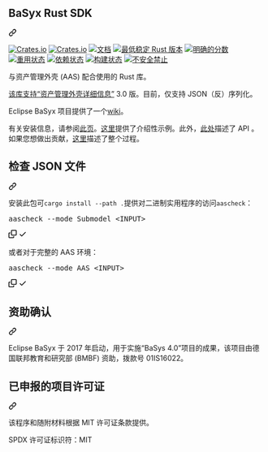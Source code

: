 <div class="Box-sc-g0xbh4-0 bJMeLZ js-snippet-clipboard-copy-unpositioned" data-hpc="true"><article class="markdown-body entry-content container-lg" itemprop="text">
<div class="markdown-heading" dir="auto"><h1 tabindex="-1" class="heading-element" dir="auto"><font style="vertical-align: inherit;"><font style="vertical-align: inherit;">BaSyx Rust SDK</font></font></h1><a id="user-content-basyx-rust-sdk" class="anchor" aria-label="永久链接：BaSyx Rust SDK" href="#basyx-rust-sdk"><svg class="octicon octicon-link" viewBox="0 0 16 16" version="1.1" width="16" height="16" aria-hidden="true"><path d="m7.775 3.275 1.25-1.25a3.5 3.5 0 1 1 4.95 4.95l-2.5 2.5a3.5 3.5 0 0 1-4.95 0 .751.751 0 0 1 .018-1.042.751.751 0 0 1 1.042-.018 1.998 1.998 0 0 0 2.83 0l2.5-2.5a2.002 2.002 0 0 0-2.83-2.83l-1.25 1.25a.751.751 0 0 1-1.042-.018.751.751 0 0 1-.018-1.042Zm-4.69 9.64a1.998 1.998 0 0 0 2.83 0l1.25-1.25a.751.751 0 0 1 1.042.018.751.751 0 0 1 .018 1.042l-1.25 1.25a3.5 3.5 0 1 1-4.95-4.95l2.5-2.5a3.5 3.5 0 0 1 4.95 0 .751.751 0 0 1-.018 1.042.751.751 0 0 1-1.042.018 1.998 1.998 0 0 0-2.83 0l-2.5 2.5a1.998 1.998 0 0 0 0 2.83Z"></path></svg></a></div>
<p dir="auto"><a href="https://crates.io/crates/basyx-rs" rel="nofollow"><img src="https://camo.githubusercontent.com/9cd5ef7f0635de3100b8350e94abf3a0539c69ef090ff4a5a631da378a366f86/68747470733a2f2f696d672e736869656c64732e696f2f6372617465732f6c2f62617379782d72732e737667" alt="Crates.io" data-canonical-src="https://img.shields.io/crates/l/basyx-rs.svg" style="max-width: 100%;"></a>
<a href="https://crates.io/crates/basyx-rs" rel="nofollow"><img src="https://camo.githubusercontent.com/034c8ab153c4ea8b661386a12ade0f45299d38aace28e51c0495463f5e80687d/68747470733a2f2f696d672e736869656c64732e696f2f6372617465732f762f62617379782d72732e737667" alt="Crates.io" data-canonical-src="https://img.shields.io/crates/v/basyx-rs.svg" style="max-width: 100%;"></a>
<a href="https://docs.rs/basyx-rs" rel="nofollow"><img src="https://camo.githubusercontent.com/fc396a5cf8965f98b58b077e4e4e16d4e9899d071193a5d56a91bfb50235fcb9/68747470733a2f2f646f63732e72732f62617379782d72732f62616467652e737667" alt="文档" data-canonical-src="https://docs.rs/basyx-rs/badge.svg" style="max-width: 100%;"></a>
<a href="https://rustup.rs/" rel="nofollow"><img src="https://camo.githubusercontent.com/a89cd11d2578f728ca873cecd2b4ec49d0f5f6b7afb5b71c35ece8f741fd316b/68747470733a2f2f696d672e736869656c64732e696f2f62616467652f527573742d312e35342e302532422d626c75653f636f6c6f723d666338643632266c6f676f3d72757374" alt="最低稳定 Rust 版本" data-canonical-src="https://img.shields.io/badge/Rust-1.54.0%2B-blue?color=fc8d62&amp;logo=rust" style="max-width: 100%;"></a>
<a href="https://clearlydefined.io/definitions/crate/cratesio/-/basyx-rs/0.1.0" rel="nofollow"><img src="https://camo.githubusercontent.com/3865a8378a582aa411e7c2c1c70990916bf8b72740b961e62c249453a07afcdb/68747470733a2f2f696d672e736869656c64732e696f2f636c6561726c79646566696e65642f73636f72652f63726174652f637261746573696f2f2d2f62617379782d72732f302e312e303f6c6162656c3d436c6561726c79446566696e656425323053636f7265" alt="明确的分数" data-canonical-src="https://img.shields.io/clearlydefined/score/crate/cratesio/-/basyx-rs/0.1.0?label=ClearlyDefined%20Score" style="max-width: 100%;"></a>
<a href="https://api.reuse.software/info/github.com/eclipse-basyx/basyx-rust-sdk" rel="nofollow"><img src="https://camo.githubusercontent.com/baa757b855b32d7e606e7af5a352d34b1a52afdd4f026abae1fc232adbc0cb56/68747470733a2f2f6170692e72657573652e736f6674776172652f62616467652f6769746875622e636f6d2f65636c697073652d62617379782f62617379782d727573742d73646b" alt="重用状态" data-canonical-src="https://api.reuse.software/badge/github.com/eclipse-basyx/basyx-rust-sdk" style="max-width: 100%;"></a>
<a href="https://deps.rs/repo/github/eclipse-basyx/basyx-rust-sdk" rel="nofollow"><img src="https://camo.githubusercontent.com/6256e0551601880a25fd8f34f87e8f7872bbed957af7c19b5b2b54ad2036d7b9/68747470733a2f2f646570732e72732f7265706f2f6769746875622f65636c697073652d62617379782f62617379782d727573742d73646b2f7374617475732e737667" alt="依赖状态" data-canonical-src="https://deps.rs/repo/github/eclipse-basyx/basyx-rust-sdk/status.svg" style="max-width: 100%;"></a>
<a href="https://github.com"><img src="https://camo.githubusercontent.com/823ecfee1b2fba36425a8b279500e82f42a977228c576219d8ac0b0604d209f1/68747470733a2f2f696d672e736869656c64732e696f2f6769746875622f776f726b666c6f772f7374617475732f65636c697073652d62617379782f62617379782d727573742d73646b2f52756e25323043492f6d61696e" alt="构建状态" data-canonical-src="https://img.shields.io/github/workflow/status/eclipse-basyx/basyx-rust-sdk/Run%20CI/main" style="max-width: 100%;"></a>
<a href="https://github.com/rust-secure-code/safety-dance/"><img src="https://camo.githubusercontent.com/4cae2784e68f964e197a4f5792390949288d7335430e3b4da3d0adb0a197bafb/68747470733a2f2f696d672e736869656c64732e696f2f62616467652f756e736166652d666f7262696464656e2d737563636573732e737667" alt="不安全禁止" data-canonical-src="https://img.shields.io/badge/unsafe-forbidden-success.svg" style="max-width: 100%;"></a></p>
<p dir="auto"><font style="vertical-align: inherit;"><font style="vertical-align: inherit;">与资产管理外壳 (AAS) 配合使用的 Rust 库。</font></font></p>
<p dir="auto"><font style="vertical-align: inherit;"></font><a href="https://industrialdigitaltwin.org/wp-content/uploads/2023/04/IDTA-01001-3-0_SpecificationAssetAdministrationShell_Part1_Metamodel.pdf" rel="nofollow"><font style="vertical-align: inherit;"><font style="vertical-align: inherit;">该库支持“资产管理外壳详细信息”</font></font></a><font style="vertical-align: inherit;"><font style="vertical-align: inherit;"> 3.0 版</font><font style="vertical-align: inherit;">。目前，仅支持 JSON（反）序列化。</font></font></p>
<p dir="auto"><font style="vertical-align: inherit;"><font style="vertical-align: inherit;">Eclipse BaSyx 项目提供了一个</font></font><a href="https://wiki.eclipse.org/BaSyx" rel="nofollow"><font style="vertical-align: inherit;"><font style="vertical-align: inherit;">wiki</font></font></a><font style="vertical-align: inherit;"><font style="vertical-align: inherit;">。</font></font></p>
<p dir="auto"><font style="vertical-align: inherit;"><font style="vertical-align: inherit;">有关安装信息，请参阅</font></font><a href="https://wiki.eclipse.org/BaSyx_/_Download" rel="nofollow"><font style="vertical-align: inherit;"><font style="vertical-align: inherit;">此页</font></font></a><font style="vertical-align: inherit;"><font style="vertical-align: inherit;">。</font></font><a href="https://wiki.eclipse.org/BaSyx_/_Introductory_Examples" rel="nofollow"><font style="vertical-align: inherit;"><font style="vertical-align: inherit;">这里</font></font></a><font style="vertical-align: inherit;"><font style="vertical-align: inherit;">提供了介绍性示例</font><font style="vertical-align: inherit;">。此外，</font></font><a href="https://wiki.eclipse.org/BaSyx_/_Documentation_/_API" rel="nofollow"><font style="vertical-align: inherit;"><font style="vertical-align: inherit;">此处</font></font></a><font style="vertical-align: inherit;"><font style="vertical-align: inherit;">描述了 API </font><font style="vertical-align: inherit;">。如果您想做出贡献，</font></font><a href="https://wiki.eclipse.org/BaSyx_/_Developer_/_Contributing" rel="nofollow"><font style="vertical-align: inherit;"><font style="vertical-align: inherit;">这里</font></font></a><font style="vertical-align: inherit;"><font style="vertical-align: inherit;">描述了整个过程。</font></font></p>
<div class="markdown-heading" dir="auto"><h2 tabindex="-1" class="heading-element" dir="auto"><font style="vertical-align: inherit;"><font style="vertical-align: inherit;">检查 JSON 文件</font></font></h2><a id="user-content-checking-json-files" class="anchor" aria-label="固定链接：检查 JSON 文件" href="#checking-json-files"><svg class="octicon octicon-link" viewBox="0 0 16 16" version="1.1" width="16" height="16" aria-hidden="true"><path d="m7.775 3.275 1.25-1.25a3.5 3.5 0 1 1 4.95 4.95l-2.5 2.5a3.5 3.5 0 0 1-4.95 0 .751.751 0 0 1 .018-1.042.751.751 0 0 1 1.042-.018 1.998 1.998 0 0 0 2.83 0l2.5-2.5a2.002 2.002 0 0 0-2.83-2.83l-1.25 1.25a.751.751 0 0 1-1.042-.018.751.751 0 0 1-.018-1.042Zm-4.69 9.64a1.998 1.998 0 0 0 2.83 0l1.25-1.25a.751.751 0 0 1 1.042.018.751.751 0 0 1 .018 1.042l-1.25 1.25a3.5 3.5 0 1 1-4.95-4.95l2.5-2.5a3.5 3.5 0 0 1 4.95 0 .751.751 0 0 1-.018 1.042.751.751 0 0 1-1.042.018 1.998 1.998 0 0 0-2.83 0l-2.5 2.5a1.998 1.998 0 0 0 0 2.83Z"></path></svg></a></div>
<p dir="auto"><font style="vertical-align: inherit;"><font style="vertical-align: inherit;">安装此包可</font></font><code>cargo install --path .</code><font style="vertical-align: inherit;"><font style="vertical-align: inherit;">提供对二进制实用程序的访问</font></font><code>aascheck</code><font style="vertical-align: inherit;"><font style="vertical-align: inherit;">：</font></font></p>
<div class="highlight highlight-source-shell notranslate position-relative overflow-auto" dir="auto"><pre>aascheck --mode Submodel <span class="pl-k">&lt;</span>INPUT<span class="pl-k">&gt;</span></pre><div class="zeroclipboard-container">
    <clipboard-copy aria-label="Copy" class="ClipboardButton btn btn-invisible js-clipboard-copy m-2 p-0 tooltipped-no-delay d-flex flex-justify-center flex-items-center" data-copy-feedback="Copied!" data-tooltip-direction="w" value="aascheck --mode Submodel <INPUT>" tabindex="0" role="button">
      <svg aria-hidden="true" height="16" viewBox="0 0 16 16" version="1.1" width="16" data-view-component="true" class="octicon octicon-copy js-clipboard-copy-icon">
    <path d="M0 6.75C0 5.784.784 5 1.75 5h1.5a.75.75 0 0 1 0 1.5h-1.5a.25.25 0 0 0-.25.25v7.5c0 .138.112.25.25.25h7.5a.25.25 0 0 0 .25-.25v-1.5a.75.75 0 0 1 1.5 0v1.5A1.75 1.75 0 0 1 9.25 16h-7.5A1.75 1.75 0 0 1 0 14.25Z"></path><path d="M5 1.75C5 .784 5.784 0 6.75 0h7.5C15.216 0 16 .784 16 1.75v7.5A1.75 1.75 0 0 1 14.25 11h-7.5A1.75 1.75 0 0 1 5 9.25Zm1.75-.25a.25.25 0 0 0-.25.25v7.5c0 .138.112.25.25.25h7.5a.25.25 0 0 0 .25-.25v-7.5a.25.25 0 0 0-.25-.25Z"></path>
</svg>
      <svg aria-hidden="true" height="16" viewBox="0 0 16 16" version="1.1" width="16" data-view-component="true" class="octicon octicon-check js-clipboard-check-icon color-fg-success d-none">
    <path d="M13.78 4.22a.75.75 0 0 1 0 1.06l-7.25 7.25a.75.75 0 0 1-1.06 0L2.22 9.28a.751.751 0 0 1 .018-1.042.751.751 0 0 1 1.042-.018L6 10.94l6.72-6.72a.75.75 0 0 1 1.06 0Z"></path>
</svg>
    </clipboard-copy>
  </div></div>
<p dir="auto"><font style="vertical-align: inherit;"><font style="vertical-align: inherit;">或者对于完整的 AAS 环境：</font></font></p>
<div class="highlight highlight-source-shell notranslate position-relative overflow-auto" dir="auto"><pre>aascheck --mode AAS <span class="pl-k">&lt;</span>INPUT<span class="pl-k">&gt;</span></pre><div class="zeroclipboard-container">
    <clipboard-copy aria-label="Copy" class="ClipboardButton btn btn-invisible js-clipboard-copy m-2 p-0 tooltipped-no-delay d-flex flex-justify-center flex-items-center" data-copy-feedback="Copied!" data-tooltip-direction="w" value="aascheck --mode AAS <INPUT>" tabindex="0" role="button">
      <svg aria-hidden="true" height="16" viewBox="0 0 16 16" version="1.1" width="16" data-view-component="true" class="octicon octicon-copy js-clipboard-copy-icon">
    <path d="M0 6.75C0 5.784.784 5 1.75 5h1.5a.75.75 0 0 1 0 1.5h-1.5a.25.25 0 0 0-.25.25v7.5c0 .138.112.25.25.25h7.5a.25.25 0 0 0 .25-.25v-1.5a.75.75 0 0 1 1.5 0v1.5A1.75 1.75 0 0 1 9.25 16h-7.5A1.75 1.75 0 0 1 0 14.25Z"></path><path d="M5 1.75C5 .784 5.784 0 6.75 0h7.5C15.216 0 16 .784 16 1.75v7.5A1.75 1.75 0 0 1 14.25 11h-7.5A1.75 1.75 0 0 1 5 9.25Zm1.75-.25a.25.25 0 0 0-.25.25v7.5c0 .138.112.25.25.25h7.5a.25.25 0 0 0 .25-.25v-7.5a.25.25 0 0 0-.25-.25Z"></path>
</svg>
      <svg aria-hidden="true" height="16" viewBox="0 0 16 16" version="1.1" width="16" data-view-component="true" class="octicon octicon-check js-clipboard-check-icon color-fg-success d-none">
    <path d="M13.78 4.22a.75.75 0 0 1 0 1.06l-7.25 7.25a.75.75 0 0 1-1.06 0L2.22 9.28a.751.751 0 0 1 .018-1.042.751.751 0 0 1 1.042-.018L6 10.94l6.72-6.72a.75.75 0 0 1 1.06 0Z"></path>
</svg>
    </clipboard-copy>
  </div></div>
<div class="markdown-heading" dir="auto"><h2 tabindex="-1" class="heading-element" dir="auto"><font style="vertical-align: inherit;"><font style="vertical-align: inherit;">资助确认</font></font></h2><a id="user-content-funding-acknowledgment" class="anchor" aria-label="永久链接：资金确认" href="#funding-acknowledgment"><svg class="octicon octicon-link" viewBox="0 0 16 16" version="1.1" width="16" height="16" aria-hidden="true"><path d="m7.775 3.275 1.25-1.25a3.5 3.5 0 1 1 4.95 4.95l-2.5 2.5a3.5 3.5 0 0 1-4.95 0 .751.751 0 0 1 .018-1.042.751.751 0 0 1 1.042-.018 1.998 1.998 0 0 0 2.83 0l2.5-2.5a2.002 2.002 0 0 0-2.83-2.83l-1.25 1.25a.751.751 0 0 1-1.042-.018.751.751 0 0 1-.018-1.042Zm-4.69 9.64a1.998 1.998 0 0 0 2.83 0l1.25-1.25a.751.751 0 0 1 1.042.018.751.751 0 0 1 .018 1.042l-1.25 1.25a3.5 3.5 0 1 1-4.95-4.95l2.5-2.5a3.5 3.5 0 0 1 4.95 0 .751.751 0 0 1-.018 1.042.751.751 0 0 1-1.042.018 1.998 1.998 0 0 0-2.83 0l-2.5 2.5a1.998 1.998 0 0 0 0 2.83Z"></path></svg></a></div>
<p dir="auto"><font style="vertical-align: inherit;"><font style="vertical-align: inherit;">Eclipse BaSyx 于 2017 年启动，用于实施“BaSys 4.0”项目的成果，该项目由德国联邦教育和研究部 (BMBF) 资助，拨款号 01IS16022。</font></font></p>
<div class="markdown-heading" dir="auto"><h2 tabindex="-1" class="heading-element" dir="auto"><font style="vertical-align: inherit;"><font style="vertical-align: inherit;">已申报的项目许可证</font></font></h2><a id="user-content-declared-project-licenses" class="anchor" aria-label="永久链接：声明的项目许可证" href="#declared-project-licenses"><svg class="octicon octicon-link" viewBox="0 0 16 16" version="1.1" width="16" height="16" aria-hidden="true"><path d="m7.775 3.275 1.25-1.25a3.5 3.5 0 1 1 4.95 4.95l-2.5 2.5a3.5 3.5 0 0 1-4.95 0 .751.751 0 0 1 .018-1.042.751.751 0 0 1 1.042-.018 1.998 1.998 0 0 0 2.83 0l2.5-2.5a2.002 2.002 0 0 0-2.83-2.83l-1.25 1.25a.751.751 0 0 1-1.042-.018.751.751 0 0 1-.018-1.042Zm-4.69 9.64a1.998 1.998 0 0 0 2.83 0l1.25-1.25a.751.751 0 0 1 1.042.018.751.751 0 0 1 .018 1.042l-1.25 1.25a3.5 3.5 0 1 1-4.95-4.95l2.5-2.5a3.5 3.5 0 0 1 4.95 0 .751.751 0 0 1-.018 1.042.751.751 0 0 1-1.042.018 1.998 1.998 0 0 0-2.83 0l-2.5 2.5a1.998 1.998 0 0 0 0 2.83Z"></path></svg></a></div>
<p dir="auto"><font style="vertical-align: inherit;"><font style="vertical-align: inherit;">该程序和随附材料根据 MIT 许可证条款提供。</font></font></p>
<p dir="auto"><font style="vertical-align: inherit;"><font style="vertical-align: inherit;">SPDX 许可证标识符：MIT</font></font></p>
</article></div>
